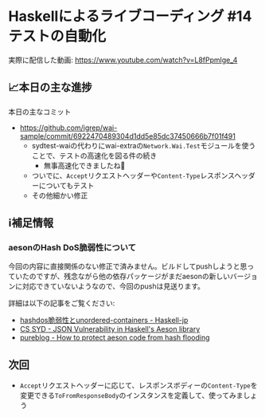 # Haskellによるライブコーディング #14 テストの自動化

実際に配信した動画: <https://www.youtube.com/watch?v=L8fPpmlge_4>


## 📈本日の主な進捗

本日の主なコミット

- <https://github.com/igrep/wai-sample/commit/6922470489304d1dd5e85dc37450666b7f01f491>
    - sydtest-waiの代わりにwai-extraの`Network.Wai.Test`モジュールを使うことで、テストの高速化を図る件の続き
        - 無事高速化できましたね🚀
    - ついでに、`Accept`リクエストヘッダーや`Content-Type`レスポンスヘッダーについてもテスト
    - その他細かい修正

## ℹ️補足情報

### aesonのHash DoS脆弱性について

今回の内容に直接関係のない修正で済みません。ビルドしてpushしようと思っていたのですが、残念ながら他の依存パッケージがまだaesonの新しいバージョンに対応できていないようなので、今回のpushは見送ります。

詳細は以下の記事をご覧ください:

- [hashdos脆弱性とunordered-containers - Haskell-jp](https://haskell.jp/blog/posts/2018/unordered-containers-hash-dos.html)
- [CS SYD - JSON Vulnerability in Haskell's Aeson library](https://cs-syd.eu/posts/2021-09-11-json-vulnerability)
- [pureblog - How to protect aeson code from hash flooding](https://frasertweedale.github.io/blog-fp/posts/2021-10-12-aeson-hash-flooding-protection.html)

## 次回

- `Accept`リクエストヘッダーに応じて、レスポンスボディーの`Content-Type`を変更できる`ToFromResponseBody`のインスタンスを定義して、使ってみましょう
